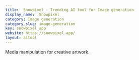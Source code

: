 ```yaml
---
title:  Snowpixel - Trending AI tool for Image generation
display_name:  Snowpixel
category: Image generation
category_slug: image-generation
key: snowpixel_app
website: https://snowpixel.app/
layout: aitool
---
```


Media manipulation for creative artwork.
